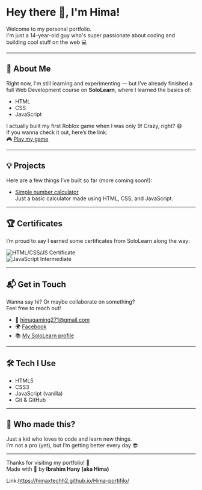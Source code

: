 
# Hey there 👋, I'm Hima!

Welcome to my personal portfolio.  
I'm just a 14-year-old guy who's super passionate about coding and building cool stuff on the web 💻

---

## 🌟 About Me

Right now, I'm still learning and experimenting — but I’ve already finished a full Web Development course on **SoloLearn**, where I learned the basics of:

- HTML  
- CSS  
- JavaScript

I actually built my first Roblox game when I was only 9! Crazy, right? 😄  
If you wanna check it out, here’s the link:  
🎮 [Play my game](https://www.roblox.com/games/11822063524/Obby-Migo9Yt)

---

## 💡 Projects

Here are a few things I’ve built so far (more coming soon!):

- [Simple number calculator](https://himaxtechh2.github.io/calculator/)  
Just a basic calculator made using HTML, CSS, and JavaScript.

---

## 🏆 Certificates

I’m proud to say I earned some certificates from SoloLearn along the way:

![HTML/CSS/JS Certificate](https://i.postimg.cc/bv3xMs4y/certificate.png)  
![JavaScript Intermediate](https://i.postimg.cc/C1yZrTZY/IMG-3592.jpg)

---

## 📬 Get in Touch

Wanna say hi? Or maybe collaborate on something?  
Feel free to reach out!

- 📧 [himagaming271@gmail.com](mailto:himagaming271@gmail.com)  
- 🌍 [Facebook](https://www.facebook.com/hima.progames)  
- 📚 [My SoloLearn profile](https://www.sololearn.com/en/profile/33892731)

---

## 🛠️ Tech I Use

- HTML5  
- CSS3  
- JavaScript (vanilla)  
- Git & GitHub

---

## 👦 Who made this?

Just a kid who loves to code and learn new things.  
I’m not a pro (yet), but I’m getting better every day 😎

---

Thanks for visiting my portfolio! 🚀  
Made with 💙 by **Ibrahim Hany (aka Hima)**

Link:https://himaxtechh2.github.io/Hima-portifilo/
